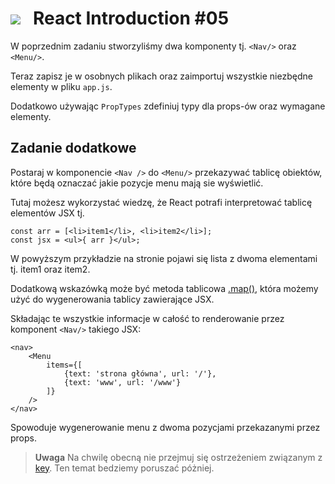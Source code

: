 # [![](../assets/img/logo-readme2.jpg)](https://devmentor.pl) &nbsp; React Introduction #05

W poprzednim zadaniu stworzyliśmy dwa komponenty tj. `<Nav/>` oraz  `<Menu/>`. 

Teraz zapisz je w osobnych plikach oraz zaimportuj wszystkie niezbędne elementy w pliku `app.js`.

Dodatkowo używając `PropTypes` zdefiniuj typy dla props-ów oraz wymagane elementy.

## Zadanie dodatkowe

Postaraj w komponencie `<Nav />` do `<Menu/>` przekazywać tablicę obiektów, które będą oznaczać jakie pozycje menu mają sie wyświetlić.

Tutaj możesz wykorzystać wiedzę, że React potrafi interpretować tablicę elementów JSX tj.
```
const arr = [<li>item1</li>, <li>item2</li>];
const jsx = <ul>{ arr }</ul>;
```
W powyższym przykładzie na stronie pojawi się lista z dwoma elementami tj. item1 oraz item2.

Dodatkową wskazówką może być metoda tablicowa [.map()](https://developer.mozilla.org/pl/docs/Web/JavaScript/Referencje/Obiekty/Array/map), która możemy użyć do wygenerowania tablicy zawierające JSX.

Składając te wszystkie informacje w całość to renderowanie przez komponent `<Nav/>` takiego JSX:
```
<nav>
    <Menu 
        items={[
            {text: 'strona główna', url: '/'}, 
            {text: 'www', url: '/www'}
        ]}
    />
</nav>
```

Spowoduje wygenerowanie menu z dwoma pozycjami przekazanymi przez props.

> **Uwaga** Na chwilę obecną nie przejmuj się ostrzeżeniem związanym z [key](https://en.reactjs.org/docs/lists-and-keys.html). Ten temat bedziemy poruszać póżniej.
